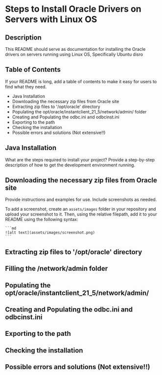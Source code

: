 # Steps to Install Oracle Drivers on Servers with Linux OS

## Description

This README should serve as documentation for installing the Oracle drivers on servers running using Linux OS, Specifically Ubuntu disro

## Table of Contents

If your README is long, add a table of contents to make it easy for users to find what they need.

- Java Installation
- Downloading the necessary zip files from Oracle site
- Extracting zip files to '/opt/oracle' directory
- Populating the opt/oracle/instantclient_21_5/network/admin/ folder
- Creating and Populating the odbc.ini and odbcinst.ini
- Exporting to the path
- Checking the installation
- Possible errors and solutions (Not extensive!!)

## Java Installation

What are the steps required to install your project? Provide a step-by-step description of how to get the development environment running.

## Downloading the necessary zip files from Oracle site

Provide instructions and examples for use. Include screenshots as needed.

To add a screenshot, create an `assets/images` folder in your repository and upload your screenshot to it. Then, using the relative filepath, add it to your README using the following syntax:

    ```md
    ![alt text](assets/images/screenshot.png)
    ```
## Extracting zip files to '/opt/oracle' directory

## Filling the /network/admin folder

## Populating the opt/oracle/instantclient_21_5/network/admin/

## Creating and Populating the odbc.ini and odbcinst.ini

## Exporting to the path
    
## Checking the installation
    
## Possible errors and solutions (Not extensive!!)
   


